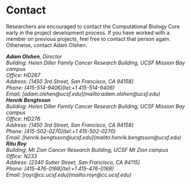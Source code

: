 # Contact

Researchers are encouraged to contact the Computational Biology Core early
in the project development process.  If you have worked with a member
on previous projects, feel free to contact that person
again. Otherwise, contact Adam Olshen.

<address>
  <strong>Adam Olshen</strong>, Director<br>
  Building: Helen Diller Family Cancer Research Building, UCSF Mission Bay campus<br>
  Office: HD267<br>
  Address: [1450 3rd Street, San Francisco, CA 94158]<br>
  Phone: [415-514-9406](tel:+1 415-514-9406)<br>
  Email: [adam.olshen@ucsf.edu](mailto:adam.olshen@ucsf.edu)<br>
</address>
<address>
  <strong>Henrik Bengtsson</strong><br>
  Building: Helen Diller Family Cancer Research Building, UCSF Mission Bay campus<br>
  Office: HD276<br>
  Address: [1450 3rd Street, San Francisco, CA 94158]<br>
  Phone: [415-502-0270](tel:+1 415-502-0270)<br>
  Email: [henrik.bengtsson@ucsf.edu](mailto:henrik.bengtsson@ucsf.edu)<br>
</address>
<address>
  <strong>Ritu Roy</strong><br>
  Building: Mt Zion Cancer Research Building, UCSF Mt Zion campus<br>
  Office: N233<br>
  Address: [2340 Sutter Street, San Francisco, CA 94115]<br>
  Phone: [415-476-0168](tel:+1 415-476-0168)<br>
  Email: [royr@cc.ucsf.edu](mailto:royr@cc.ucsf.edu)<br>
</address>


[1450 3rd Street, San Francisco, CA 94158]: https://www.google.com/maps/place/Helen+Diller+Family+Cancer+Research+Bldg,+1450+3rd+Street,+San+Francisco,+CA+94158/@37.7702147,-122.3898362,18z/data=!3m1!4b1!4m2!3m1!1s0x808f7fc561687985:0x678953e970deb4c7
[2340 Sutter Street, San Francisco, CA 94115]: https://www.google.com/maps/place/2340+Sutter+St,+San+Francisco,+CA+94115/@37.7858469,-122.438919,17z/data=!3m1!4b1!4m2!3m1!1s0x808580c9cf8bfd49:0x9366afe35707b4e1
